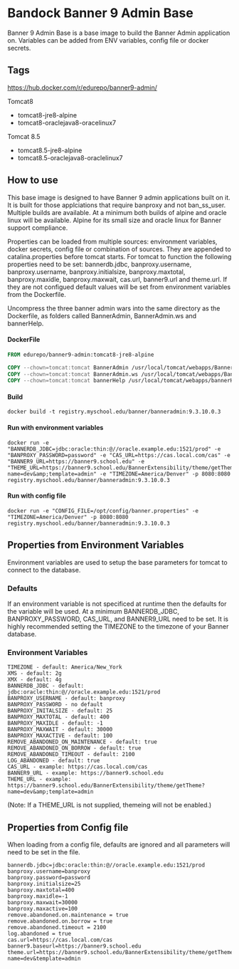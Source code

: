 # Bandock Banner 9 Admin Base
Banner 9 Admin Base is a base image to build the Banner Admin application on. Variables can be added from ENV variables, config file or docker secrets.

## Tags

https://hub.docker.com/r/edurepo/banner9-admin/

Tomcat8

- tomcat8-jre8-alpine
- tomcat8-oraclejava8-oracelinux7

Tomcat 8.5

- tomcat8.5-jre8-alpine
- tomcat8.5-oraclejava8-oraclelinux7

## How to use

This base image is designed to have Banner 9 admin applications built on it. It is built for those applciations that require banproxy and not ban_ss_user.  Multiple builds are available.  At a minimum both builds of alpine and oracle linux will be available.  Alpine for its small size and oracle linux for Banner support compliance.

Properties can be loaded from multiple sources: environment variables, docker secrets, config file or combination of sources. They are appended to catalina.properties before tomcat starts. For tomcat to function the following properties need to be set: bannerdb.jdbc, banproxy.username, banproxy.username, banproxy.initialsize, banproxy.maxtotal, banproxy.maxidle, banproxy.maxwait, cas.url, banner9.url and theme.url. If they are not configued default values will be set from environment variables from the Dockerfile.

Uncompress the three banner admin wars into the same directory as the Dockerfile, as folders called BannerAdmin, BannerAdmin.ws and bannerHelp.

#### DockerFile

```Dockerfile
FROM edurepo/banner9-admin:tomcat8-jre8-alpine

COPY --chown=tomcat:tomcat BannerAdmin /usr/local/tomcat/webapps/BannerAdmin
COPY --chown=tomcat:tomcat BannerAdmin.ws /usr/local/tomcat/webapps/BannerAdmin.ws
COPY --chown=tomcat:tomcat bannerHelp /usr/local/tomcat/webapps/bannerHelp
```

#### Build

```Shell
docker build -t registry.myschool.edu/banner/banneradmin:9.3.10.0.3
```

#### Run with environment variables

```Shell
docker run -e "BANNERDB_JDBC=jdbc:oracle:thin:@//oracle.example.edu:1521/prod" -e "BANPROXY_PASSWORD=password" -e "CAS_URL=https://cas.local.com/cas" -e "BANNER9_URL=https://banner9.school.edu" -e "THEME_URL=https://banner9.school.edu/BannerExtensibility/theme/getTheme?name=dev&amp;template=admin" -e "TIMEZONE=America/Denver" -p 8080:8080 registry.myschool.edu/banner/banneradmin:9.3.10.0.3
```

#### Run with config file

```Shell
docker run -e "CONFIG_FILE=/opt/config/banner.properties" -e "TIMEZONE=America/Denver" -p 8080:8080 registry.myschool.edu/banner/banneradmin:9.3.10.0.3
```

## Properties from Environment Variables

Environment variables are used to setup the base parameters for tomcat to connect to the database.

### Defaults

If an environment variable is not specificed at runtime then the defaults for the variable will be used. At a minimum BANNERDB_JDBC, BANPROXY_PASSWORD, CAS_URL, and BANNER9_URL need to be set. It is highly recommended setting the TIMEZONE to the timezone of your Banner database.

### Environment Variables

```Shell
TIMEZONE - default: America/New_York
XMS - default: 2g
XMX - default: 4g
BANNERDB_JDBC - default: jdbc:oracle:thin:@//oracle.example.edu:1521/prod
BANPROXY_USERNAME - default: banproxy
BANPROXY_PASSWORD - no default
BANPROXY_INITALSIZE - default: 25
BANPROXY_MAXTOTAL - default: 400
BANPROXY_MAXIDLE - default: -1
BANPROXY_MAXWAIT - default: 30000
BANPROXY_MAXACTIVE - default: 100
REMOVE_ABANDONED_ON_MAINTENANCE - default: true
REMOVE_ABANDONED_ON_BORROW - default: true
REMOVE_ABANDONED_TIMEOUT - default: 2100
LOG_ABANDONED - default: true
CAS_URL - example: https://cas.local.com/cas
BANNER9_URL - example: https://banner9.school.edu
THEME_URL - example: https://banner9.school.edu/BannerExtensibility/theme/getTheme?name=dev&amp;template=admin
```

(Note: If a THEME_URL is not supplied, themeing will not be enabled.)

## Properties from Config file

When loading from a config file, defaults are ignored and all parameters will need to be set in the file.

```Shell
bannerdb.jdbc=jdbc:oracle:thin:@//oracle.example.edu:1521/prod
banproxy.username=banproxy
banproxy.password=password
banproxy.initialsize=25
banproxy.maxtotal=400
banproxy.maxidle=-1
banproxy.maxwait=30000
banproxy.maxactive=100
remove.abandoned.on.maintenance = true
remove.abandoned.on.borrow = true
remove.abandoned.timeout = 2100
log.abandoned = true
cas.url=https://cas.local.com/cas
banner9.baseurl=https://banner9.school.edu
theme.url=https://banner9.school.edu/BannerExtensibility/theme/getTheme?name=dev&template=admin
```
